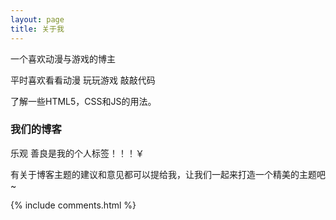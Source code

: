 ```yaml
---
layout: page
title: 关于我 
---
```


一个喜欢动漫与游戏的博主
<p>
平时喜欢看看动漫 玩玩游戏 敲敲代码
<p>
了解一些HTML5，CSS和JS的用法。
 
<p>

<h3> 我们的博客 </h3>  

<p>
 
乐观 善良是我的个人标签！！！￥

<p>
 
有关于博客主题的建议和意见都可以提给我，让我们一起来打造一个精美的主题吧~ 


<p> 

<p> 

<p> 


{% include comments.html %}

